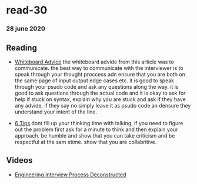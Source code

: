 # read-30
### 28 june 2020

## Reading
- [Whiteboard Advice](https://hackernoon.com/the-best-whiteboard-interview-advice-i-ever-received-3ebbfa72e4a)
the whiteboard advide from this article was to communicate. the best way to communicate with the interviewer is to speak through your thought proccess adn ensure that you are both on the same page of input output edge cases etc. it is good to speak through your psudo code and ask any questions along the way. it is good to ask questions through the actual code and it is okay to ask for help if stuck on syntax, explain why you are stuck and ask if they have any advide, if they say no simply leave it as psudo code an densure they understand your intent of the line.


- [6 Tips](https://blog.usejournal.com/6-tips-to-ace-a-whiteboard-programming-interview-f06c1b378bc6)
dont fill up your thinking time with talking, if you need to figure out the problem first ask for a minute to think and then explain your approach. be humble and show that you can take criticism and be respectful at the sam etime. show that you are collabritive. 

## Videos
- [Engineering Interview Process Deconstructed](https://www.youtube.com/watch?v=KdXAUst8bdo)


